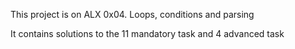 This project is on ALX 0x04. Loops, conditions and parsing

It contains solutions to the 11 mandatory task and 4 advanced task
